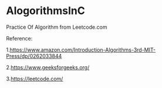 # AlogorithmsInC
Practice Of Algorithm from Leetcode.com


Reference:


1.https://www.amazon.com/Introduction-Algorithms-3rd-MIT-Press/dp/0262033844


2.https://www.geeksforgeeks.org/


3.https://leetcode.com/
